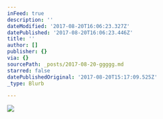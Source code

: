 ```yaml
---
inFeed: true
description: ''
dateModified: '2017-08-20T16:06:23.327Z'
datePublished: '2017-08-20T16:06:23.446Z'
title: ''
author: []
publisher: {}
via: {}
sourcePath: _posts/2017-08-20-ggggg.md
starred: false
datePublishedOriginal: '2017-08-20T15:17:09.525Z'
_type: Blurb

---
```

![](https://the-grid-user-content.s3-us-west-2.amazonaws.com/823e00ce-cada-44a7-9e1e-afe69a7bd97c.png)